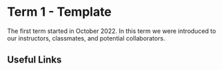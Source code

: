 # Term 1 - Template
The first term started in October 2022. In this term we were introduced to our instructors, classmates, and potential collaborators. 



## Useful Links


